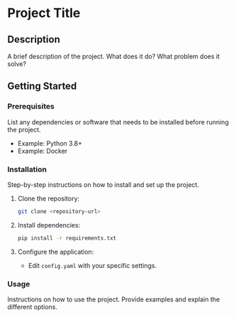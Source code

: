# Project Title

## Description

A brief description of the project. What does it do? What problem does it solve?

## Getting Started

### Prerequisites

List any dependencies or software that needs to be installed before running the project.

*   Example: Python 3.8+
*   Example: Docker

### Installation

Step-by-step instructions on how to install and set up the project.

1.  Clone the repository:

    ```bash
    git clone <repository-url>
    ```

2.  Install dependencies:

    ```bash
    pip install -r requirements.txt
    ```

3.  Configure the application:

    *   Edit `config.yaml` with your specific settings.

### Usage

Instructions on how to use the project. Provide examples and explain the different options.

